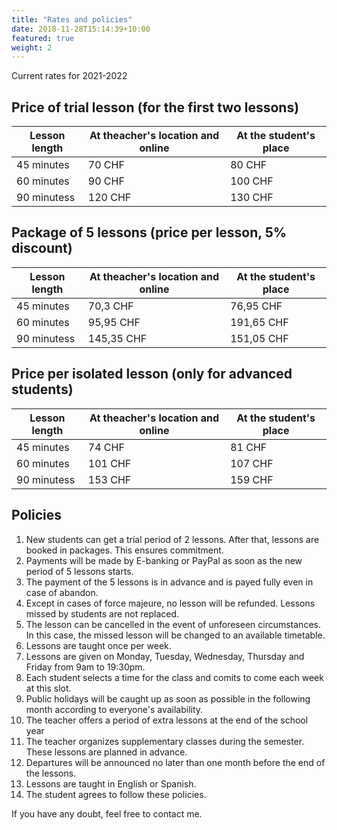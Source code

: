 ```yaml
---
title: "Rates and policies"
date: 2018-11-28T15:14:39+10:00
featured: true
weight: 2
---
```


Current rates for 2021-2022

## Price of trial lesson (for the first two lessons)

Lesson length | At theacher's location and online | At the student's place
--- | --- | ---
45 minutes | 70 CHF | 80 CHF
60 minutes | 90 CHF | 100 CHF
90 minutess | 120 CHF| 130 CHF

## Package of 5 lessons (price per lesson, 5% discount)

Lesson length | At theacher's location and online | At the student's place
--- | --- | ---
45 minutes | 70,3 CHF | 76,95 CHF
60 minutes | 95,95 CHF | 191,65 CHF
90 minutess | 145,35 CHF| 151,05 CHF

## Price per isolated lesson (only for advanced students)

Lesson length | At theacher's location and online | At the student's place
--- | --- | ---
45 minutes | 74 CHF | 81 CHF
60 minutes | 101 CHF | 107 CHF
90 minutess | 153 CHF| 159 CHF

## Policies

1. New students can get a trial period of 2 lessons. After that, lessons are booked in packages. This ensures commitment.
2. Payments will be made by E-banking or PayPal as soon as the new period of 5 lessons starts. 
3. The payment of the 5 lessons is in advance and is payed fully even in case of abandon.
4. Except in cases of force majeure, no lesson will be refunded. Lessons missed by students are not replaced.
5. The lesson can be cancelled in the event of unforeseen circumstances. In this case, the missed lesson will be changed to an available timetable. 
6. Lessons are taught once per week. 
7. Lessons are given on Monday, Tuesday, Wednesday, Thursday and Friday from 9am to 19:30pm. 
8. Each student selects a time for the class and comits to come each week at this slot. 
9. Public holidays will be caught up as soon as possible in the following month according to everyone's availability.
10. The teacher offers a period of extra lessons at the end of the school year
11. The teacher organizes supplementary classes during the semester. These lessons are planned in advance. 
12. Departures will be announced no later than one month before the end of the lessons.
13. Lessons are taught in English or Spanish.
14. The student agrees to follow these policies.

If you have any doubt, feel free to contact me.
